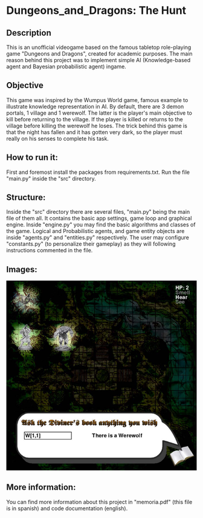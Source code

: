 # Dungeons_and_Dragons: The Hunt
## Description
This is an unofficial videogame based on the famous tabletop role-playing game "Dungeons and Dragons", created for academic purposes. The main reason behind this project was to implement simple AI (Knowledge-based agent and Bayesian probabilistic agent) ingame.

## Objective
This game was inspired by the Wumpus World game, famous example to illustrate knowledge representation in AI. By default, there are 3 demon portals, 1 village and 1 werewolf. The latter is the player's main objective to kill before returning to the village. If the player is killed or returns to the village before killing the werewolf he loses. The trick behind this game is that the night has fallen and it has gotten very dark, so the player must really on his senses to complete his task.

## How to run it:
First and foremost install the packages from requirements.txt. Run the file "main.py" inside the "src" directory.

## Structure:
Inside the "src" directory there are several files, "main.py" being the main file of them all. It contains the basic app settings, game loop and graphical engine. Inside "engine.py" you may find the basic algorithms and classes of the game. Logical and Probabilistic agents, and game entity objects are inside "agents.py" and "entities.py" respectively. The user may configure "constants.py" (to personalize their gameplay) as they will following instructions commented in the file.

## Images:
![alt text](https://github.com/SeroviICAI/Dungeons_and_Dragons_Game/blob/master/images/game_screenshot.jpg)

## More information:
You can find more information about this project in "memoria.pdf" (this file is in spanish) and code documentation (english).

